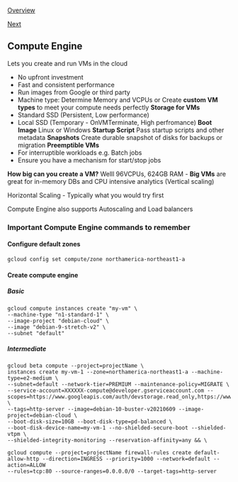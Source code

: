 [Overview](https://github.com/paulowe/gcp/blob/main/readme.md)

[Next](https://github.com/paulowe/gcp/blob/main/kubernetes-engine.md)
## Compute Engine
Lets you create and run VMs in the cloud
- No upfront investment
- Fast and consistent performance
- Run images from Google or third party
- Machine type: Determine Memory and VCPUs or
Create **custom VM types** to meet your compute needs perfectly
**Storage for VMs**
- Standard SSD (Persistent, Low performance)
- Local SSD (Temporary - OnVMTerminate, High perfromance)
**Boot Image**
Linux or Windows
**Startup Script**
Pass startup scripts and other metadata
**Snapshots**
Create durable snapshot of disks for backups or migration
**Preemptible VMs**
- For interruptible workloads e.g. Batch jobs
- Ensure you have a mechanism for start/stop jobs

**How big can you create a VM?**
Welll 96VCPUs, 624GB RAM - **Big VMs** are great for in-memory DBs and CPU intensive analytics (Vertical scaling)

Horizontal Scaling - Typically what you would try first 

Compute Engine also supports Autoscaling and Load balancers
### Important Compute Engine commands to remember

#### Configure default zones
```gcloud config set compute/zone northamerica-northeast1-a```

#### Create compute engine

##### Basic
```
gcloud compute instances create "my-vm" \
--machine-type "n1-standard-1" \
--image-project "debian-cloud" \
--image "debian-9-stretch-v2" \
--subnet "default" 
```

##### Intermediate 
``` 
gcloud beta compute --project=projectName \
instances create my-vm-1 --zone=northamerica-northeast1-a --machine-type=e2-medium \
--subnet=default --network-tier=PREMIUM --maintenance-policy=MIGRATE \
--service-account=XXXXXX-compute@developer.gserviceaccount.com --scopes=https://www.googleapis.com/auth/devstorage.read_only,https://www.googleapis.com/auth/logging.write,https://www.googleapis.com/auth/monitoring.write,https://www.googleapis.com/auth/servicecontrol,https://www.googleapis.com/auth/service.management.readonly,https://www.googleapis.com/auth/trace.append \
--tags=http-server --image=debian-10-buster-v20210609 --image-project=debian-cloud \
--boot-disk-size=10GB --boot-disk-type=pd-balanced \
--boot-disk-device-name=my-vm-1 --no-shielded-secure-boot --shielded-vtpm \
--shielded-integrity-monitoring --reservation-affinity=any && \

gcloud compute --project=projectName firewall-rules create default-allow-http --direction=INGRESS --priority=1000 --network=default --action=ALLOW 
--rules=tcp:80 --source-ranges=0.0.0.0/0 --target-tags=http-server 
```

